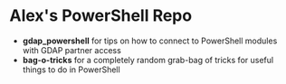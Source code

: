 # Alex's PowerShell Repo
- **gdap_powershell** for tips on how to connect to PowerShell modules with GDAP partner access
- **bag-o-tricks** for a completely random grab-bag of tricks for useful things to do in PowerShell